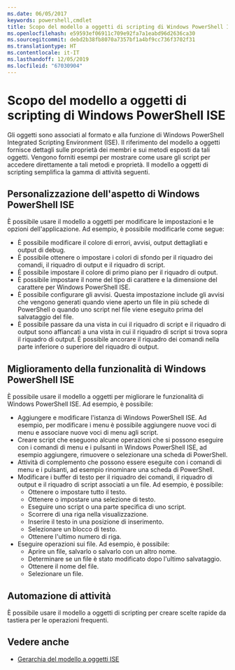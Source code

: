 ```yaml
---
ms.date: 06/05/2017
keywords: powershell,cmdlet
title: Scopo del modello a oggetti di scripting di Windows PowerShell ISE
ms.openlocfilehash: e59593ef06911c709e92fa7a1eabd96d2636ca30
ms.sourcegitcommit: debd2b38fb8070a7357bf1a4bf9cc736f3702f31
ms.translationtype: HT
ms.contentlocale: it-IT
ms.lasthandoff: 12/05/2019
ms.locfileid: "67030904"
---
```

# <a name="purpose-of-the-windows-powershell-ise-scripting-object-model"></a>Scopo del modello a oggetti di scripting di Windows PowerShell ISE

Gli oggetti sono associati al formato e alla funzione di Windows PowerShell Integrated Scripting Environment (ISE). Il riferimento del modello a oggetti fornisce dettagli sulle proprietà dei membri e sui metodi esposti da tali oggetti. Vengono forniti esempi per mostrare come usare gli script per accedere direttamente a tali metodi e proprietà. Il modello a oggetti di scripting semplifica la gamma di attività seguenti.

## <a name="customizing-the-appearance-of-windows-powershell-ise"></a>Personalizzazione dell'aspetto di Windows PowerShell ISE

È possibile usare il modello a oggetti per modificare le impostazioni e le opzioni dell'applicazione. Ad esempio, è possibile modificarle come segue:

- È possibile modificare il colore di errori, avvisi, output dettagliati e output di debug.
- È possibile ottenere o impostare i colori di sfondo per il riquadro dei comandi, il riquadro di output e il riquadro di script.
- È possibile impostare il colore di primo piano per il riquadro di output.
- È possibile impostare il nome del tipo di carattere e la dimensione del carattere per Windows PowerShell ISE.
- È possibile configurare gli avvisi. Questa impostazione include gli avvisi che vengono generati quando viene aperto un file in più schede di PowerShell o quando uno script nel file viene eseguito prima del salvataggio del file.
- È possibile passare da una vista in cui il riquadro di script e il riquadro di output sono affiancati a una vista in cui il riquadro di script si trova sopra il riquadro di output. È possibile ancorare il riquadro dei comandi nella parte inferiore o superiore del riquadro di output.

## <a name="enhancing-the-functionality-of-windows-powershell-ise"></a>Miglioramento della funzionalità di Windows PowerShell ISE

È possibile usare il modello a oggetti per migliorare le funzionalità di Windows PowerShell ISE. Ad esempio, è possibile:

- Aggiungere e modificare l'istanza di Windows PowerShell ISE. Ad esempio, per modificare i menu è possibile aggiungere nuove voci di menu e associare nuove voci di menu agli script.
- Creare script che eseguono alcune operazioni che si possono eseguire con i comandi di menu e i pulsanti in Windows PowerShell ISE, ad esempio aggiungere, rimuovere o selezionare una scheda di PowerShell.
- Attività di complemento che possono essere eseguite con i comandi di menu e i pulsanti, ad esempio rinominare una scheda di PowerShell.
- Modificare i buffer di testo per il riquadro dei comandi, il riquadro di output e il riquadro di script associati a un file. Ad esempio, è possibile:
  - Ottenere o impostare tutto il testo.
  - Ottenere o impostare una selezione di testo.
  - Eseguire uno script o una parte specifica di uno script.
  - Scorrere di una riga nella visualizzazione.
  - Inserire il testo in una posizione di inserimento.
  - Selezionare un blocco di testo.
  - Ottenere l'ultimo numero di riga.
- Eseguire operazioni sui file. Ad esempio, è possibile:
  - Aprire un file, salvarlo o salvarlo con un altro nome.
  - Determinare se un file è stato modificato dopo l'ultimo salvataggio.
  - Ottenere il nome del file.
  - Selezionare un file.

## <a name="automating-tasks"></a>Automazione di attività

È possibile usare il modello a oggetti di scripting per creare scelte rapide da tastiera per le operazioni frequenti.

## <a name="see-also"></a>Vedere anche

- [Gerarchia del modello a oggetti ISE](The-ISE-Object-Model-Hierarchy.md)
